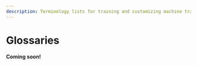 ```yaml
---
description: Terminology lists for training and customizing machine translation
---
```


# Glossaries

**Coming soon!**

